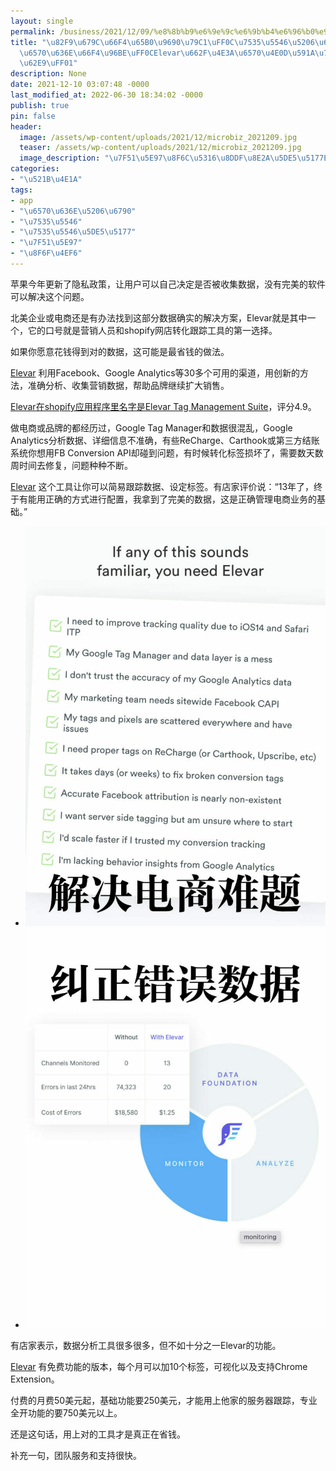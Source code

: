 ```yaml
---
layout: single
permalink: /business/2021/12/09/%e8%8b%b9%e6%9e%9c%e6%9b%b4%e6%96%b0%e9%9a%90%e7%a7%81%ef%bc%8c%e7%94%b5%e5%95%86%e5%88%86%e6%9e%90%e7%94%a8%e6%88%b7%e6%95%b0%e6%8d%ae%e6%9b%b4%e9%9a%be%ef%bc%8celevar%e6%98%af%e4%b8%ba%e6%95%b0/
title: "\u82F9\u679C\u66F4\u65B0\u9690\u79C1\uFF0C\u7535\u5546\u5206\u6790\u7528\u6237\
  \u6570\u636E\u66F4\u96BE\uFF0CElevar\u662F\u4E3A\u6570\u4E0D\u591A\u7684\u597D\u9009\
  \u62E9\uFF01"
description: None
date: 2021-12-10 03:07:48 -0000
last_modified_at: 2022-06-30 18:34:02 -0000
publish: true
pin: false
header:
  image: /assets/wp-content/uploads/2021/12/microbiz_2021209.jpg
  teaser: /assets/wp-content/uploads/2021/12/microbiz_2021209.jpg
  image_description: "\u7F51\u5E97\u8F6C\u5316\u8DDF\u8E2A\u5DE5\u5177Elevar"
categories:
- "\u521B\u4E1A"
tags:
- app
- "\u6570\u636E\u5206\u6790"
- "\u7535\u5546"
- "\u7535\u5546\u5DE5\u5177"
- "\u7F51\u5E97"
- "\u8F6F\u4EF6"
---
```

苹果今年更新了隐私政策，让用户可以自己决定是否被收集数据，没有完美的软件可以解决这个问题。

北美企业或电商还是有办法找到这部分数据确实的解决方案，Elevar就是其中一个，它的口号就是营销人员和shopify网店转化跟踪工具的第一选择。

如果你愿意花钱得到对的数据，这可能是最省钱的做法。

[Elevar](https://www.getelevar.com/) 利用Facebook、Google Analytics等30多个可用的渠道，用创新的方法，准确分析、收集营销数据，帮助品牌继续扩大销售。

[Elevar在shopify应用程序里名字是Elevar Tag Management Suite](https://apps.shopify.com/gtm-datalayer-by-elevar)，评分4.9。

做电商或品牌的都经历过，Google Tag Manager和数据很混乱，Google Analytics分析数据、详细信息不准确，有些ReCharge、Carthook或第三方结账系统你想用FB Conversion API却碰到问题，有时候转化标签损坏了，需要数天数周时间去修复，问题种种不断。

[Elevar](https://www.getelevar.com/) 这个工具让你可以简易跟踪数据、设定标签。有店家评价说：“13年了，终于有能用正确的方式进行配置，我拿到了完美的数据，这是正确管理电商业务的基础。”

* ![](/assets/wp-content/uploads/2021/12/2021209-2-768x1024.jpg)
* ![](/assets/wp-content/uploads/2021/12/2021209-1-768x1024.jpg)

有店家表示，数据分析工具很多很多，但不如十分之一Elevar的功能。

[Elevar](https://www.getelevar.com/) 有免费功能的版本，每个月可以加10个标签，可视化以及支持Chrome Extension。

付费的月费50美元起，基础功能要250美元，才能用上他家的服务器跟踪，专业全开功能的要750美元以上。

还是这句话，用上对的工具才是真正在省钱。

补充一句，团队服务和支持很快。

